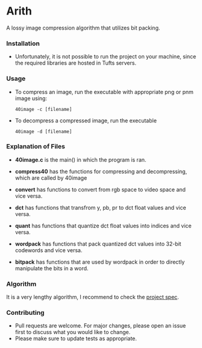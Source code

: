 # Arith
A lossy image compression algorithm that utilizes bit packing.

### Installation
* Unfortunately, it is not possible to run the project on your machine, since the required libraries are hosted in Tufts servers.

### Usage
* To compress an image, run the executable with appropriate png or pnm image using:
  ```
  40image -c [filename]
  ```
* To decompress a compressed image, run the executable
  ```
  40image -d [filename]
  ```
### Explanation of Files
* __40image.c__   is the main() in which the program is ran.

* __compress40__  has the functions for compressing and decompressing, which are
            called by 40image

* __convert__     has functions to convert from rgb space to video space and vice
            versa.

* __dct__         has functions that transfrom y, pb, pr to dct float values and vice
versa.

* __quant__       has functions that quantize dct float values into indices and vice
            versa.

* __wordpack__    has functions that pack quantized dct values into 32-bit codewords
            and vice versa.

* __bitpack__     has functions that are used by wordpack in order to directly
            manipulate the bits in a word.
            
### Algorithm
It is a very lengthy algorithm, I recommend to check the [project spec](https://www.cs.tufts.edu/comp/40-2011f/homework/arith.html).

### Contributing
* Pull requests are welcome. For major changes, please open an issue first to discuss what you would like to change.
* Please make sure to update tests as appropriate.
